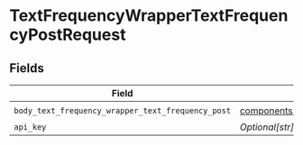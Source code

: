# TextFrequencyWrapperTextFrequencyPostRequest


## Fields

| Field                                                                                                                        | Type                                                                                                                         | Required                                                                                                                     | Description                                                                                                                  |
| ---------------------------------------------------------------------------------------------------------------------------- | ---------------------------------------------------------------------------------------------------------------------------- | ---------------------------------------------------------------------------------------------------------------------------- | ---------------------------------------------------------------------------------------------------------------------------- |
| `body_text_frequency_wrapper_text_frequency_post`                                                                            | [components.BodyTextFrequencyWrapperTextFrequencyPost](../../models/components/bodytextfrequencywrappertextfrequencypost.md) | :heavy_check_mark:                                                                                                           | N/A                                                                                                                          |
| `api_key`                                                                                                                    | *Optional[str]*                                                                                                              | :heavy_minus_sign:                                                                                                           | N/A                                                                                                                          |